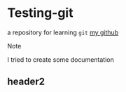# Testing-git
a repository for learning ```git```
[my github](https://www.github.com/FariandiRamadhan)
> [!NOTE]
> I tried to create some documentation 

## header2
